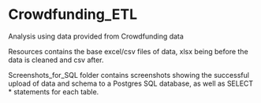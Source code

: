 # Crowdfunding_ETL
Analysis using data provided from Crowdfunding data

Resources contains the base excel/csv files of data, xlsx being before the data is cleaned and csv after.

Screenshots_for_SQL folder contains screenshots showing the successful upload of data and schema to a Postgres SQL database, as well as SELECT * statements for each table.
